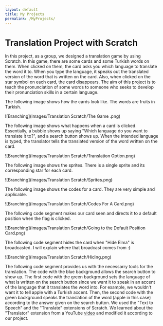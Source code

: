 ```yaml
---
layout: default
title: My Projects
permalink: /MyProjects/
---
```


# Translation Project with Scratch
In this project, as a group, we designed a translation game by using Scratch. In this game, there are some cards and some Turkish words on them. When clicked on them, the card asks you which language to translate the word it to. When you type the language, it speaks out the translated version of the word that is written on the card. Also, when clicked on the star symbol on each card, the card disappears. The aim of this project is to teach the pronunciation of some words to someone who seeks to develop their pronunciation skills in a certain language. 

The following image shows how the cards look like. The words are fruits in Turkish. 

![Branching](Images/Translation Scratch/The Game .png)

The following image shows what happens when a card is clicked. Essentially, a bubble shows up saying "Which language do you want to translate it to?", and a search button shows up. When the intended language is typed, the translator tells the translated version of the word written on the card.

![Branching](Images/Translation Scratch/Translation Option.png)

The following image shows the sprites. There is a single sprite and its corresponding star for each card. 

![Branching](Images/Translation Scratch/Sprites.png)

The following image shows the codes for a card. They are very simple and applicable.

![Branching](Images/Translation Scratch/Codes For A Card.png)

The following code segment makes our card seen and directs it to a default position when the flag is clicked.

![Branching](Images/Translation Scratch/Going to the Default Position Card.png)

The following code segment hides the card when "Hide Elma" is broadcasted. I will explain where that broadcast comes from :)

![Branching](Images/Translation Scratch/Hiding.png)

The following code segment provides us with the necessarry tools for the translation. The code with the blue background allows the search button to show up. The first code with the green background sets the language of what is written on the search button since we want it to speak in an accent of the language that it translates the word into. For example, we wouldn't want it to tell apple with a Turkish accent. Then, the second code with the green background speaks the translation of the word (apple in this case) according to the answer given on the search button. We used the "Text to Speech" and the "Translate" extensions of Scratch. We learned about the "Translator" extension from a YouTube [video](https://www.youtube.com/watch?v=7DTIPYLy-_U) and modified it according to our project. 

